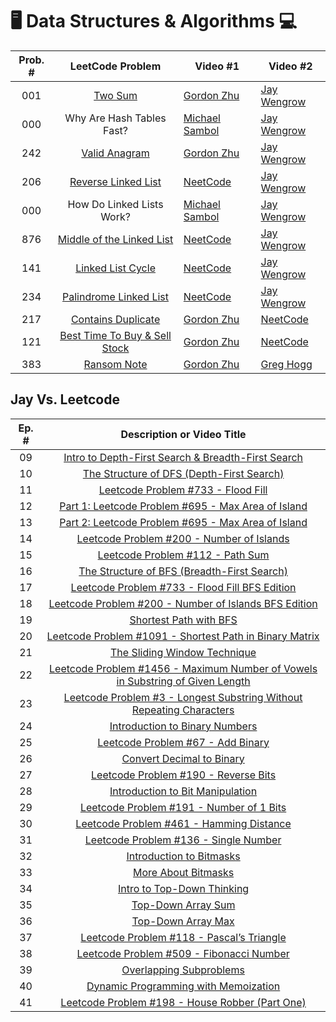 # 🖥️ Data Structures & Algorithms 💻

| Prob. # |                                        LeetCode Problem                                        | Video #1                                       | Video #2                                                                                |
| :-----: | :--------------------------------------------------------------------------------------------: | ---------------------------------------------- | --------------------------------------------------------------------------------------- |
|   001   |                        [Two Sum](https://leetcode.com/problems/two-sum)                        | [Gordon Zhu](https://youtu.be/54yUPn3M0ds)     | [Jay Wengrow](https://www.commonsensedev.com/two-sum)                                   |
|   000   |                                   Why Are Hash Tables Fast?                                    | [Michael Sambol](https://youtu.be/F8AbOfQwl1c) | [Jay Wengrow](https://www.commonsensedev.com/jay-vs-leetcode/hash-table-basics)         |
|   242   |                  [Valid Anagram](https://leetcode.com/problems/valid-anagram)                  | [Gordon Zhu](https://youtu.be/3BBEmHHbYR0)     | [Jay Wengrow](https://www.commonsensedev.com/jay-vs-leetcode/valid-anagram)             |
|   206   |            [Reverse Linked List](https://leetcode.com/problems/reverse-linked-list)            | [NeetCode](https://youtu.be/G0_I-ZF0S38)       | [Jay Wengrow](https://www.commonsensedev.com/jay-vs-leetcode/reverse-linked-list)       |
|   000   |                                   How Do Linked Lists Work?                                    | [Michael Sambol](https://youtu.be/F8AbOfQwl1c) | [Jay Wengrow](https://www.commonsensedev.com/jay-vs-leetcode/linked-list-basics)        |
|   876   |      [Middle of the Linked List](https://leetcode.com/problems/middle-of-the-linked-list)      | [NeetCode](https://youtu.be/A2_ldqM4QcY)       | [Jay Wengrow](https://www.commonsensedev.com/jay-vs-leetcode/middle-of-the-linked-list) |
|   141   |              [Linked List Cycle](https://leetcode.com/problems/linked-list-cycle)              | [NeetCode](https://youtu.be/gBTe7lFR3vc)       | [Jay Wengrow](https://www.commonsensedev.com/jay-vs-leetcode/linked-list-cycle)         |
|   234   |         [Palindrome Linked List](https://leetcode.com/problems/palindrome-linked-list)         | [NeetCode](https://youtu.be/yOzXms1J6Nk)       | [Jay Wengrow](https://www.commonsensedev.com/jay-vs-leetcode/palindrome-linked-list)    |
|   217   |             [Contains Duplicate](https://leetcode.com/problems/contains-duplicate)             | [Gordon Zhu](https://youtu.be/2-dNs4f-2gA)     | [NeetCode](https://youtu.be/3OamzN90kPg)                                                |
|   121   | [Best Time To Buy & Sell Stock](https://leetcode.com/problems/best-time-to-buy-and-sell-stock) | [Gordon Zhu](https://youtu.be/-AIoQOM6FlY)     | [NeetCode](https://youtu.be/1pkOgXD63yU)                                                |
|   383   |                    [Ransom Note](https://leetcode.com/problems/ransom-note)                    | [Gordon Zhu](https://youtu.be/m7AC7zCJgyk)     | [Greg Hogg](https://youtu.be/i3bvxJyUB40)                                               |

## Jay Vs. Leetcode

| Ep. # |                                                                        Description or Video Title                                                                        |
| :---: | :----------------------------------------------------------------------------------------------------------------------------------------------------------------------: |
|  09   |                          [Intro to Depth-First Search & Breadth-First Search](https://www.commonsensedev.com/jay-vs-leetcode/intro-to-dfs-bfs)                           |
|  10   |                                [The Structure of DFS (Depth-First Search)](https://www.commonsensedev.com/jay-vs-leetcode/dfs-structure)                                 |
|  11   |                                     [Leetcode Problem #733 - Flood Fill](https://www.commonsensedev.com/jay-vs-leetcode/flood-fill)                                      |
|  12   |                                      [Part 1: Leetcode Problem #695 - Max Area of Island](https://vimeo.com/1000919240/b34857879c)                                       |
|  13   |                                      [Part 2: Leetcode Problem #695 - Max Area of Island](https://vimeo.com/1003327830/af266b8901)                                       |
|  14   |                                           [Leetcode Problem #200 - Number of Islands](https://vimeo.com/1006050478/a09f6cd13c)                                           |
|  15   |                                       [Leetcode Problem #112 - Path Sum](https://www.commonsensedev.com/jay-vs-leetcode/path-sum)                                        |
|  16   |                            [The Structure of BFS (Breadth-First Search)](https://www.commonsensedev.com/jay-vs-leetcode/the-structure-of-bfs)                            |
|  17   |                             [Leetcode Problem #733 - Flood Fill BFS Edition](https://www.commonsensedev.com/jay-vs-leetcode/flood-fill-bfs)                              |
|  18   |                      [Leetcode Problem #200 - Number of Islands BFS Edition](https://www.commonsensedev.com/jay-vs-leetcode/number-of-islands-bfs)                       |
|  19   |                                        [Shortest Path with BFS](https://www.commonsensedev.com/jay-vs-leetcode/shortest-path-bfs)                                        |
|  20   |                 [Leetcode Problem #1091 - Shortest Path in Binary Matrix](https://www.commonsensedev.com/jay-vs-leetcode/shortest-path-in-binary-matrix)                 |
|  21   |                                 [The Sliding Window Technique](https://www.commonsensedev.com/jay-vs-leetcode/sliding-window-technique)                                  |
|  22   | [Leetcode Problem #1456 - Maximum Number of Vowels in Substring of Given Length](https://www.commonsensedev.com/jay-vs-leetcode/max-number-of-vowels-in-fixed-substring) |
|  23   |  [Leetcode Problem #3 - Longest Substring Without Repeating Characters](https://www.commonsensedev.com/jay-vs-leetcode/longest-substring-without-repeating-characters)   |
|  24   |                                 [Introduction to Binary Numbers](https://www.commonsensedev.com/jay-vs-leetcode/intro-to-binary-numbers)                                 |
|  25   |                                      [Leetcode Problem #67 - Add Binary](https://www.commonsensedev.com/jay-vs-leetcode/add-binary)                                      |
|  26   |                                  [Convert Decimal to Binary](https://www.commonsensedev.com/jay-vs-leetcode/convert-decimal-to-binary)                                   |
|  27   |                                   [Leetcode Problem #190 - Reverse Bits](https://www.commonsensedev.com/jay-vs-leetcode/reverse-bits)                                    |
|  28   |                                [Introduction to Bit Manipulation](https://www.commonsensedev.com/jay-vs-leetcode/intro-bit-manipulation)                                 |
|  29   |                               [Leetcode Problem #191 - Number of 1 Bits](https://www.commonsensedev.com/jay-vs-leetcode/number-of-1-bits)                                |
|  30   |                               [Leetcode Problem #461 - Hamming Distance](https://www.commonsensedev.com/jay-vs-leetcode/hamming-distance)                                |
|  31   |                                  [Leetcode Problem #136 - Single Number](https://www.commonsensedev.com/jay-vs-leetcode/single-number)                                   |
|  32   |                                       [Introduction to Bitmasks](https://www.commonsensedev.com/jay-vs-leetcode/intro-to-bitmasks)                                       |
|  33   |                                        [More About Bitmasks](https://www.commonsensedev.com/jay-vs-leetcode/more-about-bitmasks)                                         |
|  34   |                                 [Intro to Top-Down Thinking](https://www.commonsensedev.com/jay-vs-leetcode/intro-to-top-down-thinking)                                  |
|  35   |                                         [Top-Down Array Sum](https://www.commonsensedev.com/jay-vs-leetcode/top-down-array-sum)                                          |
|  36   |                                         [Top-Down Array Max](https://www.commonsensedev.com/jay-vs-leetcode/top-down-array-max)                                          |
|  37   |                               [Leetcode Problem #118 - Pascal’s Triangle](https://www.commonsensedev.com/jay-vs-leetcode/pascals-triangle)                               |
|  38   |                               [Leetcode Problem #509 - Fibonacci Number](https://www.commonsensedev.com/jay-vs-leetcode/fibonacci-number)                                |
|  39   |                                    [Overlapping Subproblems](https://www.commonsensedev.com/jay-vs-leetcode/overlapping-subproblems)                                     |
|  40   |                                    [Dynamic Programming with Memoization](https://www.commonsensedev.com/jay-vs-leetcode/memoization)                                    |
|  41   |                              [Leetcode Problem #198 - House Robber (Part One)](https://www.commonsensedev.com/jay-vs-leetcode/house-robber)                              |
